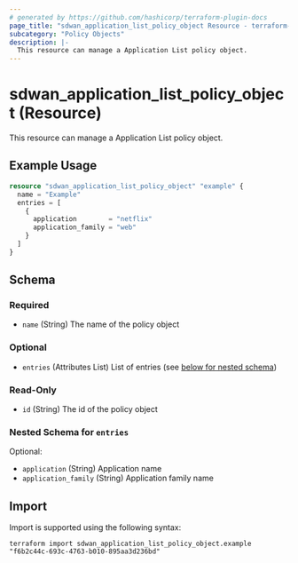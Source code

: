 ```yaml
---
# generated by https://github.com/hashicorp/terraform-plugin-docs
page_title: "sdwan_application_list_policy_object Resource - terraform-provider-sdwan"
subcategory: "Policy Objects"
description: |-
  This resource can manage a Application List policy object.
---
```


# sdwan_application_list_policy_object (Resource)

This resource can manage a Application List policy object.

## Example Usage

```terraform
resource "sdwan_application_list_policy_object" "example" {
  name = "Example"
  entries = [
    {
      application        = "netflix"
      application_family = "web"
    }
  ]
}
```

<!-- schema generated by tfplugindocs -->
## Schema

### Required

- `name` (String) The name of the policy object

### Optional

- `entries` (Attributes List) List of entries (see [below for nested schema](#nestedatt--entries))

### Read-Only

- `id` (String) The id of the policy object

<a id="nestedatt--entries"></a>
### Nested Schema for `entries`

Optional:

- `application` (String) Application name
- `application_family` (String) Application family name

## Import

Import is supported using the following syntax:

```shell
terraform import sdwan_application_list_policy_object.example "f6b2c44c-693c-4763-b010-895aa3d236bd"
```
